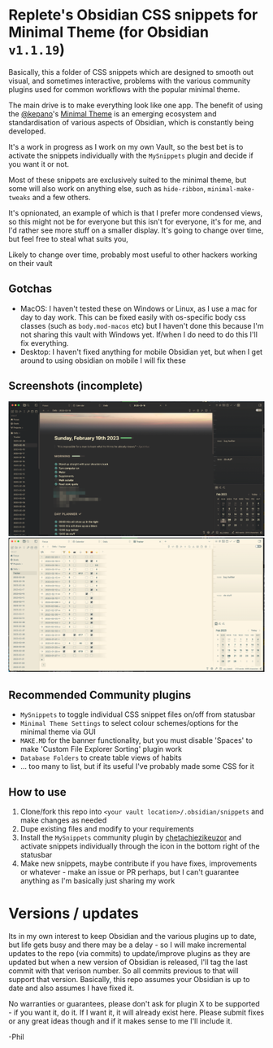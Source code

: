 # Replete's Obsidian CSS snippets for Minimal Theme (for Obsidian `v1.1.19`)

Basically, this a folder of CSS snippets which are designed to smooth out visual, and sometimes interactive, problems with the various community plugins used for common workflows with the popular minimal theme.

The main drive is to make everything look like one app. The benefit of using the [@kepano](https://github.com/kepan)'s [Minimal Theme](https://github.com/kepano/obsidian-minimal) is an emerging ecosystem and standardisation of various aspects of Obsidian, which is constantly being developed.

It's a work in progress as I work on my own Vault, so the best bet is to activate the snippets individually with the `MySnippets` plugin and decide if you want it or not.

Most of these snippets are exclusively suited to the minimal theme, but some will also work on anything else, such as `hide-ribbon`, `minimal-make-tweaks` and a few others.

It's opnionated, an example of which is that I prefer more condensed views, so this might not be for everyone but this isn't for everyone, it's for me, and I'd rather see more stuff on a smaller display. It's going to change over time, but feel free to steal what suits you,

Likely to change over time, probably most useful to other hackers working on their vault

## Gotchas

- MacOS: I haven't tested these on Windows or Linux, as I use a mac for day to day work. This can be fixed easily with os-specific body css classes (such as `body.mod-macos` etc) but I haven't done this because I'm not sharing this vault with Windows yet. If/when I do need to do this I'll fix everything.
- Desktop: I haven't fixed anything for mobile Obsidian yet, but when I get around to using obsidian on mobile I will fix these

## Screenshots (incomplete)

![Dark theme](_theme-dark.png)
![Light theme](_theme-light.png)

## Recommended Community plugins

- `MySnippets` to toggle individual CSS snippet files on/off from statusbar
- `Minimal Theme Settings` to select colour schemes/options for the minimal theme via GUI
- `MAKE.MD` for the banner functionality, but you must disable 'Spaces' to make 'Custom File Explorer Sorting' plugin work
- `Database Folders` to create table views of habits
- ... too many to list, but if its useful I've probably made some CSS for it

## How to use

1. Clone/fork this repo into `<your vault location>/.obsidian/snippets` and make changes as needed
2. Dupe existing files and modify to your requirements
3. Install the `MySnippets` community plugin by [chetachiezikeuzor](https://github.com/chetachiezikeuzor) and activate snippets individually through the icon in the bottom right of the statusbar
4. Make new snippets, maybe contribute if you have fixes, improvements or whatever - make an issue or PR perhaps, but I can't guarantee anything as I'm basically just sharing my work

# Versions / updates

Its in my own interest to keep Obsidian and the various plugins up to date, but life gets busy and there may be a delay - so I will make incremental updates to the repo (via commits) to update/improve plugins as they are updated but when a new version of Obsidian is released, I'll tag the last commit with that verison number. So all commits previous to 
that will support that version. Basically, this repo assumes your Obsidian is up to date and also assumes I have fixed it.

No warranties or guarantees, please don't ask for plugin X to be supported - if you want it, do it. If I want it, it will already exist here. Please submit fixes or any great ideas though and if it makes sense to me I'll include it.

-Phil
